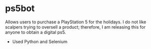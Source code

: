 # ps5bot
Allows users to purchase a PlayStation 5 for the holidays. I do not like scalpers trying to oversell a product; therefore, I am releasing this for anyone to obtain a digital ps5.

* Used Python and Selenium 

